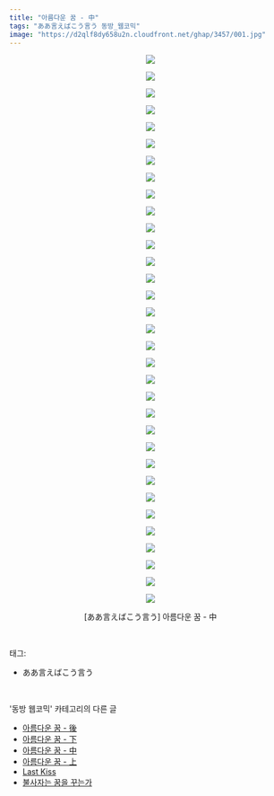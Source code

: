 ```yaml
---
title: "아름다운 꿈 - 中"
tags: "ああ言えばこう言う 동방_웹코믹"
image: "https://d2qlf8dy658u2n.cloudfront.net/ghap/3457/001.jpg"
---
```

<div class="article">
<p style="text-align: center; clear: none; float: none;"><img src="{{ site.imgserver12 }}/ghap/3457/001.jpg"/></p>
<p style="text-align: center; clear: none; float: none;"><img src="{{ site.imgserver12 }}/ghap/3457/002.jpg"/></p>
<p style="text-align: center; clear: none; float: none;"><img src="{{ site.imgserver12 }}/ghap/3457/003.jpg"/></p>
<p style="text-align: center; clear: none; float: none;"><img src="{{ site.imgserver12 }}/ghap/3457/004.jpg"/></p>
<p style="text-align: center; clear: none; float: none;"><img src="{{ site.imgserver12 }}/ghap/3457/005.jpg"/></p>
<p style="text-align: center; clear: none; float: none;"><img src="{{ site.imgserver12 }}/ghap/3457/006.jpg"/></p>
<p style="text-align: center; clear: none; float: none;"><img src="{{ site.imgserver12 }}/ghap/3457/007.jpg"/></p>
<p style="text-align: center; clear: none; float: none;"><img src="{{ site.imgserver12 }}/ghap/3457/008.jpg"/></p>
<p style="text-align: center; clear: none; float: none;"><img src="{{ site.imgserver12 }}/ghap/3457/009.jpg"/></p>
<p style="text-align: center; clear: none; float: none;"><img src="{{ site.imgserver12 }}/ghap/3457/010.jpg"/></p>
<p style="text-align: center; clear: none; float: none;"><img src="{{ site.imgserver12 }}/ghap/3457/011.jpg"/></p>
<p style="text-align: center; clear: none; float: none;"><img src="{{ site.imgserver12 }}/ghap/3457/012.jpg"/></p>
<p style="text-align: center; clear: none; float: none;"><img src="{{ site.imgserver12 }}/ghap/3457/013.jpg"/></p>
<p style="text-align: center; clear: none; float: none;"><img src="{{ site.imgserver12 }}/ghap/3457/014.jpg"/></p>
<p style="text-align: center; clear: none; float: none;"><img src="{{ site.imgserver12 }}/ghap/3457/015.jpg"/></p>
<p style="text-align: center; clear: none; float: none;"><img src="{{ site.imgserver12 }}/ghap/3457/016.jpg"/></p>
<p style="text-align: center; clear: none; float: none;"><img src="{{ site.imgserver12 }}/ghap/3457/017.jpg"/></p>
<p style="text-align: center; clear: none; float: none;"><img src="{{ site.imgserver12 }}/ghap/3457/018.jpg"/></p>
<p style="text-align: center; clear: none; float: none;"><img src="{{ site.imgserver12 }}/ghap/3457/019.jpg"/></p>
<p style="text-align: center; clear: none; float: none;"><img src="{{ site.imgserver12 }}/ghap/3457/020.jpg"/></p>
<p style="text-align: center; clear: none; float: none;"><img src="{{ site.imgserver12 }}/ghap/3457/021.jpg"/></p>
<p style="text-align: center; clear: none; float: none;"><img src="{{ site.imgserver12 }}/ghap/3457/022.jpg"/></p>
<p style="text-align: center; clear: none; float: none;"><img src="{{ site.imgserver12 }}/ghap/3457/023.jpg"/></p>
<p style="text-align: center; clear: none; float: none;"><img src="{{ site.imgserver12 }}/ghap/3457/024.jpg"/></p>
<p style="text-align: center; clear: none; float: none;"><img src="{{ site.imgserver12 }}/ghap/3457/025.jpg"/></p>
<p style="text-align: center; clear: none; float: none;"><img src="{{ site.imgserver12 }}/ghap/3457/026.jpg"/></p>
<p style="text-align: center; clear: none; float: none;"><img src="{{ site.imgserver12 }}/ghap/3457/027.jpg"/></p>
<p style="text-align: center; clear: none; float: none;"><img src="{{ site.imgserver12 }}/ghap/3457/028.jpg"/></p>
<p style="text-align: center; clear: none; float: none;"><img src="{{ site.imgserver12 }}/ghap/3457/029.jpg"/></p>
<p style="text-align: center; clear: none; float: none;"><img src="{{ site.imgserver12 }}/ghap/3457/030.jpg"/></p>
<p style="text-align: center; clear: none; float: none;"><img src="{{ site.imgserver12 }}/ghap/3457/031.jpg"/></p>
<p style="text-align: center; clear: none; float: none;"><img src="{{ site.imgserver12 }}/ghap/3457/032.jpg"/></p>
<p style="text-align: center; clear: none; float: none;"><img src="{{ site.imgserver12 }}/ghap/3457/033.jpg"/></p>
<p style="text-align: center; clear: none; float: none;">[ああ言えばこう言う] 아름다운 꿈 - 中</p>
</div><br/>
<div class="tagTrail">
<p>태그: </p>
<ul>
<li>ああ言えばこう言う</li>
</ul>
</div><br/>
<div class="another">
<p>'동방 웹코믹' 카테고리의 다른 글</p>
<ul>
<li><a href="/ghap_3459">아름다운 꿈 - 後</a></li>
<li><a href="/ghap_3458">아름다운 꿈 - 下</a></li>
<li><a href="/ghap_3457">아름다운 꿈 - 中</a></li>
<li><a href="/ghap_3456">아름다운 꿈 - 上</a></li>
<li><a href="/ghap_3447">Last Kiss</a></li>
<li><a href="/ghap_3446">불사자는 꿈을 꾸는가</a></li>
</ul>
</div><br/>
<div class="cb_module cb_fluid">
<div class="cb_wrt cb_profile">
</div><!-- commentList close -->
</div><br/>
